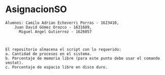 # AsignacionSO

	Alumnos: Camilo Adrian Echeverri Porras - 1623410, 
      	Juan David Gómez Orozco - 1631689,
	      Miguel Angel Gutierrez - 1626057


  
	El repositorio almacena el script con lo requerido:
  	a. Cantidad de procesos en el sistema.
  	b. Porcentaje de memoria libre (para este punto debe usar el comando vmstat).
  	c. Porcentaje de espacio libre en disco duro.
